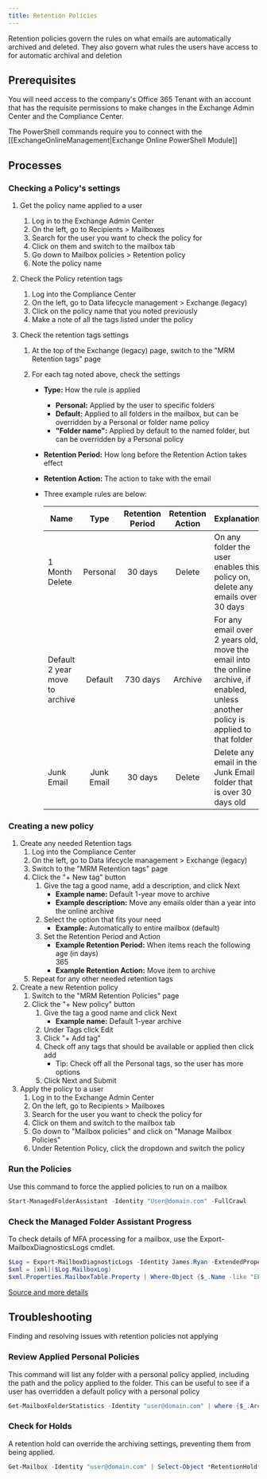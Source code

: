 ```yaml
---
title: Retention Policies
---
```


Retention policies govern the rules on what emails are automatically archived and deleted. They also govern what rules the users have access to for automatic archival and deletion

## Prerequisites

You will need access to the company's Office 365 Tenant with an account that has the requisite permissions to make changes in the Exchange Admin Center and the Compliance Center.

The PowerShell commands require you to connect with the [[ExchangeOnlineManagement|Exchange Online PowerShell Module]]

## Processes

### Checking a Policy's settings

1. Get the policy name applied to a user
   1. Log in to the Exchange Admin Center
   1. On the left, go to Recipients > Mailboxes
   1. Search for the user you want to check the policy for
   1. Click on them and switch to the mailbox tab
   1. Go down to Mailbox policies > Retention policy
   1. Note the policy name
1. Check the Policy retention tags
   1. Log into the Compliance Center
   1. On the left, go to Data lifecycle management > Exchange (legacy)
   1. Click on the policy name that you noted previously
   1. Make a note of all the tags listed under the policy
1. Check the retention tags settings

   1. At the top of the Exchange (legacy) page, switch to the "MRM Retention tags" page
   1. For each tag noted above, check the settings

      - **Type:** How the rule is applied
        - **Personal:** Applied by the user to specific folders
        - **Default:** Applied to all folders in the mailbox, but can be overridden by a Personal or folder name policy
        - **"Folder name":** Applied by default to the named folder, but can be overridden by a Personal policy
      - **Retention Period:** How long before the Retention Action takes effect
      - **Retention Action:** The action to take with the email
      - Three example rules are below:

        | Name                           |    Type    | Retention Period | Retention Action | Explanation                                                                                                                         |
        | ------------------------------ | :--------: | :--------------: | :--------------: | ----------------------------------------------------------------------------------------------------------------------------------- |
        | 1 Month Delete                 |  Personal  |     30 days      |      Delete      | On any folder the user enables this policy on, delete any emails over 30 days                                                       |
        | Default 2 year move to archive |  Default   |     730 days     |     Archive      | For any email over 2 years old, move the email into the online archive, if enabled, unless another policy is applied to that folder |
        | Junk Email                     | Junk Email |     30 days      |      Delete      | Delete any email in the Junk Email folder that is over 30 days old                                                                  |

### Creating a new policy

1. Create any needed Retention tags
   1. Log into the Compliance Center
   1. On the left, go to Data lifecycle management > Exchange (legacy)
   1. Switch to the "MRM Retention tags" page
   1. Click the "+ New tag" button
      1. Give the tag a good name, add a description, and click Next
         - **Example name:** Default 1-year move to archive
         - **Example description:** Move any emails older than a year into the online archive
      1. Select the option that fits your need
         - **Example:** Automatically to entire mailbox (default)
      1. Set the Retention Period and Action
         - **Example Retention Period:** When items reach the following age (in days)  
           365
         - **Example Retention Action:** Move item to archive
   1. Repeat for any other needed retention tags
1. Create a new Retention policy
   1. Switch to the "MRM Retention Policies" page
   1. Click the "+ New policy" button
      1. Give the tag a good name and click Next
         - **Example name:** Default 1-year archive
      1. Under Tags click Edit
      1. Click "+ Add tag"
      1. Check off any tags that should be available or applied then click add
         - Tip: Check off all the Personal tags, so the user has more options
      1. Click Next and Submit
1. Apply the policy to a user
   1. Log in to the Exchange Admin Center
   1. On the left, go to Recipients > Mailboxes
   1. Search for the user you want to check the policy for
   1. Click on them and switch to the mailbox tab
   1. Go down to "Mailbox policies" and click on "Manage Mailbox Policies"
   1. Under Retention Policy, click the dropdown and switch the policy

### Run the Policies

Use this command to force the applied policies to run on a mailbox

```PowerShell
Start-ManagedFolderAssistant -Identity "User@domain.com" -FullCrawl
```

### Check the Managed Folder Assistant Progress

To check details of MFA processing for a mailbox, use the Export-MailboxDiagnosticsLogs cmdlet.

```PowerShell
$Log = Export-MailboxDiagnosticLogs -Identity James.Ryan -ExtendedProperties
$xml = [xml]($Log.MailboxLog)
$xml.Properties.MailboxTable.Property | Where-Object {$_.Name -like "ELC*"}
```

[Source and more details](https://practical365.com/understanding-the-exchange-mailbox-folder-assistant/)

## Troubleshooting

Finding and resolving issues with retention policies not applying

### Review Applied Personal Policies

This command will list any folder with a personal policy applied, including the path and the policy applied to the folder. This can be useful to see if a user has overridden a default policy with a personal policy

```PowerShell
Get-MailboxFolderStatistics -Identity "user@domain.com" | where {$_.ArchivePolicy -ne $null} | fl FolderPath,ArchivePolicy
```

### Check for Holds

A retention hold can override the archiving settings, preventing them from being applied.

```PowerShell
Get-Mailbox -Identity "user@domain.com" | Select-Object *RetentionHold*
```
